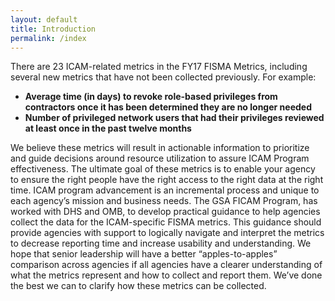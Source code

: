 ```yaml
--- 
layout: default 
title: Introduction 
permalink: /index
---
```


There are 23 ICAM-related metrics in the FY17 FISMA Metrics, including several new metrics that have not been collected previously. For example:
* __Average time (in days) to revoke role-based privileges from contractors once it has been determined they are no longer needed__
* __Number of privileged network users that had their privileges reviewed at least once in the past twelve months__

We believe these metrics will result in actionable information to prioritize and guide decisions around resource utilization to assure ICAM Program effectiveness. The ultimate goal of these metrics is to enable your agency to ensure the right people have the right access to the right data at the right time.  ICAM program advancement is an incremental process and unique to each agency’s mission and business needs.
The GSA FICAM Program, has worked with DHS and OMB, to develop practical guidance to help agencies collect the data for the ICAM-specific FISMA metrics. This guidance should provide agencies with support to logically navigate and interpret the metrics to decrease reporting time and increase usability and understanding. We hope that senior leadership will have a better “apples-to-apples” comparison across agencies if all agencies have a clearer understanding of what the metrics represent  and how to collect and report them. We’ve done the best we can to clarify how these metrics can be collected.

